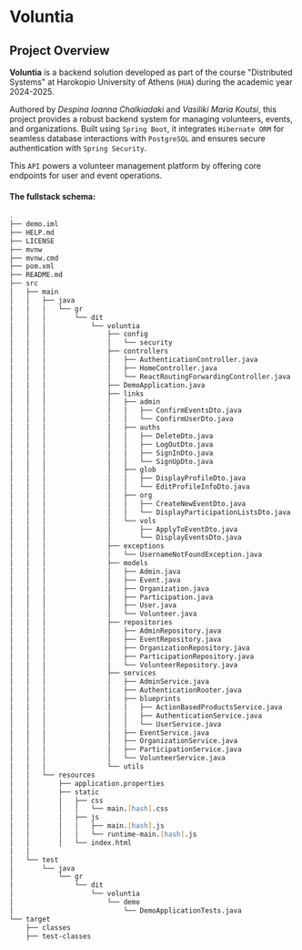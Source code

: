 
# **Voluntia**

## **Project Overview**
**Voluntia** is a backend solution developed as part of the course "Distributed Systems" at Harokopio University of Athens (`HUA`) during the academic year 2024-2025.

Authored by *Despina Ioanna Chalkiadaki* and *Vasiliki Maria Koutsi*, this project provides a robust backend system for managing volunteers, events, and organizations. Built using `Spring Boot`, it integrates `Hibernate ORM` for seamless database interactions with `PostgreSQL` and ensures secure authentication with `Spring Security`.

This `API` powers a volunteer management platform by offering core endpoints for user and event operations.

#### The fullstack schema:
```zsh
.
├── demo.iml
├── HELP.md
├── LICENSE
├── mvnw
├── mvnw.cmd
├── pom.xml
├── README.md
├── src
│   ├── main
│   │   ├── java
│   │   │   └── gr
│   │   │       └── dit
│   │   │           └── voluntia
│   │   │               ├── config
│   │   │               │   └── security
│   │   │               ├── controllers
│   │   │               │   ├── AuthenticationController.java
│   │   │               │   ├── HomeController.java
│   │   │               │   └── ReactRoutingForwardingController.java
│   │   │               ├── DemoApplication.java
│   │   │               ├── links
│   │   │               │   ├── admin
│   │   │               │   │   ├── ConfirmEventsDto.java
│   │   │               │   │   └── ConfirmUserDto.java
│   │   │               │   ├── auths
│   │   │               │   │   ├── DeleteDto.java
│   │   │               │   │   ├── LogOutDto.java
│   │   │               │   │   ├── SignInDto.java
│   │   │               │   │   └── SignUpDto.java
│   │   │               │   ├── glob
│   │   │               │   │   ├── DisplayProfileDto.java
│   │   │               │   │   └── EditProfileInfoDto.java
│   │   │               │   ├── org
│   │   │               │   │   ├── CreateNewEventDto.java
│   │   │               │   │   └── DisplayParticipationListsDto.java
│   │   │               │   └── vols
│   │   │               │       ├── ApplyToEventDto.java
│   │   │               │       └── DisplayEventsDto.java
│   │   │               ├── exceptions
│   │   │               │   └── UsernameNotFoundException.java
│   │   │               ├── models
│   │   │               │   ├── Admin.java
│   │   │               │   ├── Event.java
│   │   │               │   ├── Organization.java
│   │   │               │   ├── Participation.java
│   │   │               │   ├── User.java
│   │   │               │   └── Volunteer.java
│   │   │               ├── repositories
│   │   │               │   ├── AdminRepository.java
│   │   │               │   ├── EventRepository.java
│   │   │               │   ├── OrganizationRepository.java
│   │   │               │   ├── ParticipationRepository.java
│   │   │               │   └── VolunteerRepository.java
│   │   │               ├── services
│   │   │               │   ├── AdminService.java
│   │   │               │   ├── AuthenticationRooter.java
│   │   │               │   ├── blueprints
│   │   │               │   │   ├── ActionBasedProductsService.java
│   │   │               │   │   ├── AuthenticationService.java
│   │   │               │   │   └── UserService.java
│   │   │               │   ├── EventService.java
│   │   │               │   ├── OrganizationService.java
│   │   │               │   ├── ParticipationService.java
│   │   │               │   └── VolunteerService.java
│   │   │               └── utils
│   │   └── resources
│   │       ├── application.properties
│   │       ├── static
│   │       │   ├── css
│   │       │   │   └── main.[hash].css
│   │       │   ├── js
│   │       │   │   ├── main.[hash].js
│   │       │   │   └── runtime-main.[hash].js
│   │       │   └── index.html
│   │       
│   └── test
│       └── java
│           └── gr
│               └── dit
│                   └── voluntia
│                       └── demo
│                           └── DemoApplicationTests.java
└── target
    ├── classes
    ├── test-classes
```